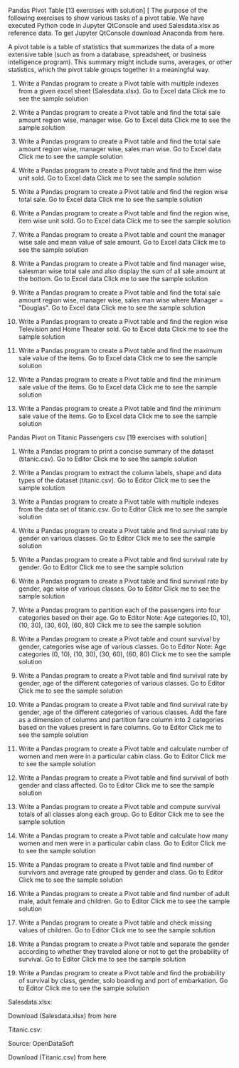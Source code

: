 Pandas Pivot Table [13 exercises with solution]
[ The purpose of the following exercises to show various tasks of a pivot table. We have executed Python code in Jupyter QtConsole and used Salesdata.xlsx as reference data. To get Jupyter QtConsole download Anaconda from here.

A pivot table is a table of statistics that summarizes the data of a more extensive table (such as from a database, spreadsheet, or business intelligence program). This summary might include sums, averages, or other statistics, which the pivot table groups together in a meaningful way.

1. Write a Pandas program to create a Pivot table with multiple indexes from a given excel sheet (Salesdata.xlsx). Go to Excel data
Click me to see the sample solution

2. Write a Pandas program to create a Pivot table and find the total sale amount region wise, manager wise. Go to Excel data
Click me to see the sample solution

3. Write a Pandas program to create a Pivot table and find the total sale amount region wise, manager wise, sales man wise. Go to Excel data
Click me to see the sample solution

4. Write a Pandas program to create a Pivot table and find the item wise unit sold. Go to Excel data
Click me to see the sample solution

5. Write a Pandas program to create a Pivot table and find the region wise total sale. Go to Excel data
Click me to see the sample solution

6. Write a Pandas program to create a Pivot table and find the region wise, item wise unit sold. Go to Excel data
Click me to see the sample solution

7. Write a Pandas program to create a Pivot table and count the manager wise sale and mean value of sale amount. Go to Excel data
Click me to see the sample solution

8. Write a Pandas program to create a Pivot table and find manager wise, salesman wise total sale and also display the sum of all sale amount at the bottom. Go to Excel data
Click me to see the sample solution

9. Write a Pandas program to create a Pivot table and find the total sale amount region wise, manager wise, sales man wise where Manager = "Douglas". Go to Excel data
Click me to see the sample solution

10. Write a Pandas program to create a Pivot table and find the region wise Television and Home Theater sold. Go to Excel data
Click me to see the sample solution

11. Write a Pandas program to create a Pivot table and find the maximum sale value of the items. Go to Excel data
Click me to see the sample solution

12. Write a Pandas program to create a Pivot table and find the minimum sale value of the items. Go to Excel data
Click me to see the sample solution

13. Write a Pandas program to create a Pivot table and find the minimum sale value of the items. Go to Excel data
Click me to see the sample solution

Pandas Pivot on Titanic Passengers csv [19 exercises with solution]
1. Write a Pandas program to print a concise summary of the dataset (titanic.csv). Go to Editor
Click me to see the sample solution

2. Write a Pandas program to extract the column labels, shape and data types of the dataset (titanic.csv). Go to Editor
Click me to see the sample solution

3. Write a Pandas program to create a Pivot table with multiple indexes from the data set of titanic.csv. Go to Editor
Click me to see the sample solution

4. Write a Pandas program to create a Pivot table and find survival rate by gender on various classes. Go to Editor
Click me to see the sample solution

5. Write a Pandas program to create a Pivot table and find survival rate by gender. Go to Editor
Click me to see the sample solution

6. Write a Pandas program to create a Pivot table and find survival rate by gender, age wise of various classes. Go to Editor
Click me to see the sample solution

7. Write a Pandas program to partition each of the passengers into four categories based on their age. Go to Editor
Note: Age categories (0, 10), (10, 30), (30, 60), (60, 80)
Click me to see the sample solution

8. Write a Pandas program to create a Pivot table and count survival by gender, categories wise age of various classes. Go to Editor
Note: Age categories (0, 10), (10, 30), (30, 60), (60, 80)
Click me to see the sample solution

9. Write a Pandas program to create a Pivot table and find survival rate by gender, age of the different categories of various classes. Go to Editor
Click me to see the sample solution

10. Write a Pandas program to create a Pivot table and find survival rate by gender, age of the different categories of various classes. Add the fare as a dimension of columns and partition fare column into 2 categories based on the values present in fare columns. Go to Editor
Click me to see the sample solution

11. Write a Pandas program to create a Pivot table and calculate number of women and men were in a particular cabin class. Go to Editor
Click me to see the sample solution

12. Write a Pandas program to create a Pivot table and find survival of both gender and class affected. Go to Editor
Click me to see the sample solution

13. Write a Pandas program to create a Pivot table and compute survival totals of all classes along each group. Go to Editor
Click me to see the sample solution

14. Write a Pandas program to create a Pivot table and calculate how many women and men were in a particular cabin class. Go to Editor
Click me to see the sample solution

15. Write a Pandas program to create a Pivot table and find number of survivors and average rate grouped by gender and class. Go to Editor
Click me to see the sample solution

16. Write a Pandas program to create a Pivot table and find number of adult male, adult female and children. Go to Editor
Click me to see the sample solution

17. Write a Pandas program to create a Pivot table and check missing values of children. Go to Editor
Click me to see the sample solution

18. Write a Pandas program to create a Pivot table and separate the gender according to whether they traveled alone or not to get the probability of survival. Go to Editor
Click me to see the sample solution

19. Write a Pandas program to create a Pivot table and find the probability of survival by class, gender, solo boarding and port of embarkation. Go to Editor
Click me to see the sample solution

Salesdata.xlsx:


Download (Salesdata.xlsx) from here

Titanic.csv:


Source: OpenDataSoft

Download (Titanic.csv) from here
